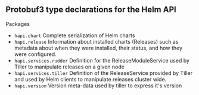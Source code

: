 Protobuf3 type declarations for the Helm API
--------------------------------------------

Packages

 - `hapi.chart` Complete serialization of Helm charts
 - `hapi.release` Information about installed charts (Releases) such as metadata about when they were installed, their status, and how they were configured.
 - `hapi.services.rudder` Definition for the ReleaseModuleService used by Tiller to manipulate releases on a given node
 - `hapi.services.tiller` Definition of the ReleaseService provided by Tiller and used by Helm clients to manipulate releases cluster wide.
 - `hapi.version` Version meta-data used by tiller to express it's version
